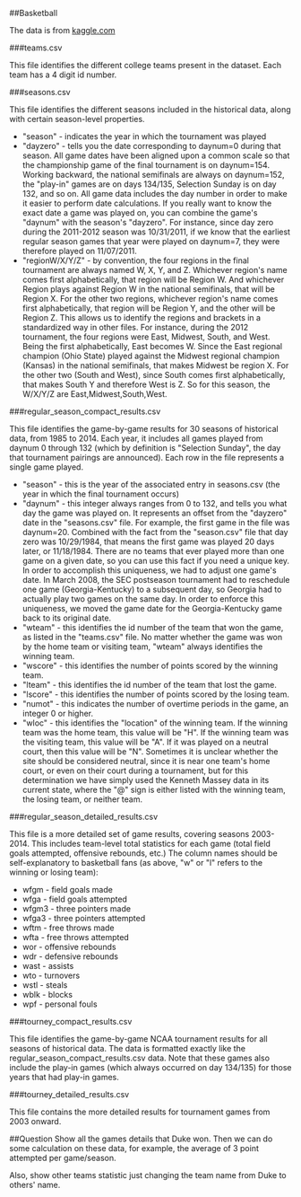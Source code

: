 ##Basketball

The data is from [kaggle.com](https://www.kaggle.com/c/march-machine-learning-mania-2015 "kaggle.com")

###teams.csv

This file identifies the different college teams present in the dataset. Each team has a 4 digit id number.

###seasons.csv

This file identifies the different seasons included in the historical data, along with certain season-level properties.

* "season" - indicates the year in which the tournament was played
* "dayzero" - tells you the date corresponding to daynum=0 during that season. All game dates have been aligned upon a common scale so that the championship game of the final tournament is on daynum=154. Working backward, the national semifinals are always on daynum=152, the "play-in" games are on days 134/135, Selection Sunday is on day 132, and so on. All game data includes the day number in order to make it easier to perform date calculations. If you really want to know the exact date a game was played on, you can combine the game's "daynum" with the season's "dayzero". For instance, since day zero during the 2011-2012 season was 10/31/2011, if we know that the earliest regular season games that year were played on daynum=7, they were therefore played on 11/07/2011.
* "regionW/X/Y/Z" - by convention, the four regions in the final tournament are always named W, X, Y, and Z. Whichever region's name comes first alphabetically, that region will be Region W. And whichever Region plays against Region W in the national semifinals, that will be Region X. For the other two regions, whichever region's name comes first alphabetically, that region will be Region Y, and the other will be Region Z. This allows us to identify the regions and brackets in a standardized way in other files. For instance, during the 2012 tournament, the four regions were East, Midwest, South, and West. Being the first alphabetically, East becomes W. Since the East regional champion (Ohio State) played against the Midwest regional champion (Kansas) in the national semifinals, that makes Midwest be region X. For the other two (South and West), since South comes first alphabetically, that makes South Y and therefore West is Z. So for this season, the W/X/Y/Z are East,Midwest,South,West.

###regular_season_compact_results.csv

This file identifies the game-by-game results for 30 seasons of historical data, from 1985 to 2014. Each year, it includes all games played from daynum 0 through 132 (which by definition is "Selection Sunday", the day that tournament pairings are announced). Each row in the file represents a single game played.

* "season" - this is the year of the associated entry in seasons.csv (the year in which the final tournament occurs)
* "daynum" - this integer always ranges from 0 to 132, and tells you what day the game was played on. It represents an offset from the "dayzero" date in the "seasons.csv" file. For example, the first game in the file was daynum=20. Combined with the fact from the "season.csv" file that day zero was 10/29/1984, that means the first game was played 20 days later, or 11/18/1984. There are no teams that ever played more than one game on a given date, so you can use this fact if you need a unique key. In order to accomplish this uniqueness, we had to adjust one game's date. In March 2008, the SEC postseason tournament had to reschedule one game (Georgia-Kentucky) to a subsequent day, so Georgia had to actually play two games on the same day. In order to enforce this uniqueness, we moved the game date for the Georgia-Kentucky game back to its original date.
* "wteam" - this identifies the id number of the team that won the game, as listed in the "teams.csv" file. No matter whether the game was won by the home team or visiting team, "wteam" always identifies the winning team.
* "wscore" - this identifies the number of points scored by the winning team.
* "lteam" - this identifies the id number of the team that lost the game.
* "lscore" - this identifies the number of points scored by the losing team.
* "numot" - this indicates the number of overtime periods in the game, an integer 0 or higher.
* "wloc" - this identifies the "location" of the winning team. If the winning team was the home team, this value will be "H". If the winning team was the visiting team, this value will be "A". If it was played on a neutral court, then this value will be "N". Sometimes it is unclear whether the site should be considered neutral, since it is near one team's home court, or even on their court during a tournament, but for this determination we have simply used the Kenneth Massey data in its current state, where the "@" sign is either listed with the winning team, the losing team, or neither team.

###regular_season_detailed_results.csv

This file is a more detailed set of game results, covering seasons 2003-2014. This includes team-level total statistics for each game (total field goals attempted, offensive rebounds, etc.) The column names should be self-explanatory to basketball fans (as above, "w" or "l" refers to the winning or losing team):

* wfgm - field goals made
* wfga - field goals attempted
* wfgm3 - three pointers made
* wfga3 - three pointers attempted
* wftm - free throws made
* wfta - free throws attempted
* wor - offensive rebounds
* wdr - defensive rebounds
* wast - assists
* wto - turnovers
* wstl - steals
* wblk - blocks
* wpf - personal fouls



###tourney_compact_results.csv

This file identifies the game-by-game NCAA tournament results for all seasons of historical data. The data is formatted exactly like the regular_season_compact_results.csv data. Note that these games also include the play-in games (which always occurred on day 134/135) for those years that had play-in games.

###tourney_detailed_results.csv

This file contains the more detailed results for tournament games from 2003 onward.

##Question
Show all the games details that Duke won. Then we can do some calculation on these data, for example, the average of 3 point attempted per game/season.

Also, show other teams statistic just changing the team name from Duke to others' name.